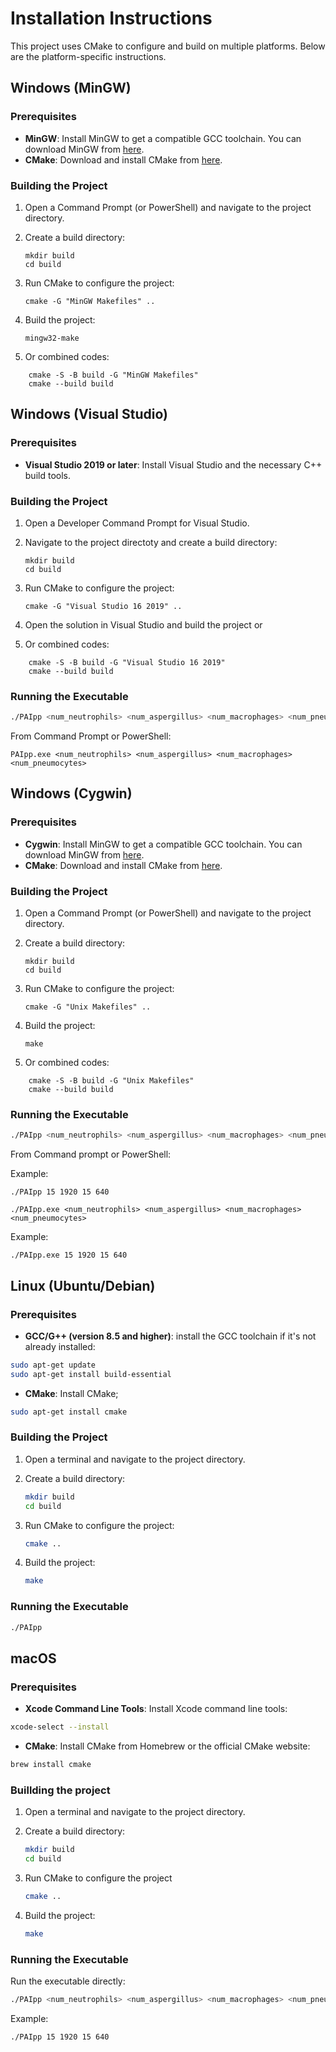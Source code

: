 # Installation Instructions

This project uses CMake to configure and build on multiple platforms. Below are the platform-specific instructions.

## Windows (MinGW) 

### Prerequisites

- **MinGW**: Install MinGW to get a compatible GCC toolchain. You can download MinGW from [here](https://sourceforge.net/projects/mingw/).
- **CMake**: Download and install CMake from [here](https://cmake.org/download/).

### Building the Project

1. Open a Command Prompt (or PowerShell) and navigate to the project directory.
2. Create a build directory:
   
   ```bash/batch
   mkdir build
   cd build
   ```
3. Run CMake to configure the project:
    

    ```bash/batch
    cmake -G "MinGW Makefiles" ..
    ```

4. Build the project:
   
    ```bash/batch
    mingw32-make
    ```
5. Or combined codes: 

```bash/batch
    cmake -S -B build -G "MinGW Makefiles"
    cmake --build build
```
## Windows (Visual Studio)

### Prerequisites

- **Visual Studio 2019 or later**: Install Visual Studio and the necessary C++ build tools.

### Building the Project

1. Open a Developer Command Prompt for Visual Studio.
2. Navigate to the project directoty and create a build directory:

   ```bash/batch
   mkdir build
   cd build
   ```
3. Run CMake to configure the project:

    ```bash/batch
    cmake -G "Visual Studio 16 2019" ..
    ```
4. Open the solution in Visual Studio and build the project or 

5. Or combined codes: 

```bash/batch
    cmake -S -B build -G "Visual Studio 16 2019"
    cmake --build build
```

### Running the Executable

```bash 
./PAIpp <num_neutrophils> <num_aspergillus> <num_macrophages> <num_pneumocytes>
```
From Command Prompt or PowerShell:

```batch
PAIpp.exe <num_neutrophils> <num_aspergillus> <num_macrophages> <num_pneumocytes>
```

## Windows (Cygwin)

### Prerequisites

- **Cygwin**: Install MinGW to get a compatible GCC toolchain. You can download MinGW from [here](https://sourceforge.net/projects/mingw/).
- **CMake**: Download and install CMake from [here](https://cmake.org/download/).

### Building the Project

1. Open a Command Prompt (or PowerShell) and navigate to the project directory.
2. Create a build directory:
   
   ```bash/batch
   mkdir build
   cd build
   ```
3. Run CMake to configure the project:
    
    ```bash/batch
    cmake -G "Unix Makefiles" ..
    ```
4. Build the project:
    
    ```bash/batch
    make
    ```
5. Or combined codes: 

```bash/batch
    cmake -S -B build -G "Unix Makefiles"
    cmake --build build
```

### Running the Executable

```bash 
./PAIpp <num_neutrophils> <num_aspergillus> <num_macrophages> <num_pneumocytes>
```
From Command prompt or PowerShell:

Example:
```batch
./PAIpp 15 1920 15 640
```

```batch
./PAIpp.exe <num_neutrophils> <num_aspergillus> <num_macrophages> <num_pneumocytes>
```

Example:
```batch
./PAIpp.exe 15 1920 15 640
```


## Linux (Ubuntu/Debian)

### Prerequisites
- **GCC/G++ (version 8.5 and higher)**: install the GCC toolchain if it's not already installed:

```bash
sudo apt-get update
sudo apt-get install build-essential
```
- **CMake**: Install CMake;

```bash
sudo apt-get install cmake
```
### Building the Project

1. Open a terminal and navigate to the project directory.
2. Create a build directory:

    ```bash
    mkdir build 
    cd build
    ```
3. Run CMake to configure the project:
    
    ```bash
    cmake ..
    ```
4. Build the project:
    
    ```bash
    make
    ```
### Running the Executable

```bash 
./PAIpp
```
## macOS

### Prerequisites

- **Xcode Command Line Tools**: Install Xcode command line tools:

```bash 
xcode-select --install
```
- **CMake**: Install CMake from Homebrew or the official CMake website:

```bash
brew install cmake
```
### Buillding the project

1. Open a terminal and navigate to the project directory.
2. Create a build directory:

    ```bash 
    mkdir build
    cd build
    ```
3. Run CMake to configure the project
    
    ```bash
    cmake ..
    ```
4. Build the project:

    ```bash 
    make
    ```
### Running the Executable
Run the executable directly:

```bash
./PAIpp <num_neutrophils> <num_aspergillus> <num_macrophages> <num_pneumocytes>
```

Example:
```batch
./PAIpp 15 1920 15 640
```
